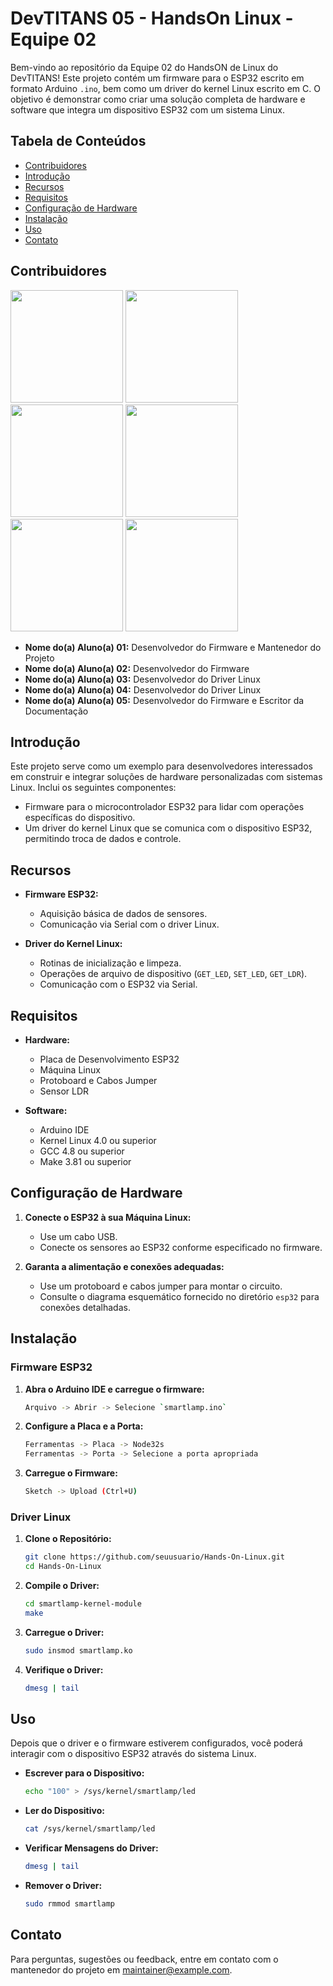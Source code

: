 

# DevTITANS 05 - HandsOn Linux - Equipe 02

Bem-vindo ao repositório da Equipe 02 do HandsON de Linux do DevTITANS! Este projeto contém um firmware para o ESP32 escrito em formato Arduino `.ino`, bem como um driver do kernel Linux escrito em C. O objetivo é demonstrar como criar uma solução completa de hardware e software que integra um dispositivo ESP32 com um sistema Linux.

## Tabela de Conteúdos

- [Contribuidores](#contribuidores)
- [Introdução](#introdução)
- [Recursos](#recursos)
- [Requisitos](#requisitos)
- [Configuração de Hardware](#configuração-de-hardware)
- [Instalação](#instalação)
- [Uso](#uso)
- [Contato](#contato)

## Contribuidores

<img src="https://github.com/DevTITANS05/Hands-On-Linux-fork-/assets/21023906/85e61f3e-476c-47a4-82d5-4054e856c67b" width="180" >
<img src="https://github.com/DevTITANS05/Hands-On-Linux-fork-/assets/21023906/85e61f3e-476c-47a4-82d5-4054e856c67b" width="180" >
<img src="https://github.com/DevTITANS05/Hands-On-Linux-fork-/assets/21023906/85e61f3e-476c-47a4-82d5-4054e856c67b" width="180" >
<img src="https://github.com/DevTITANS05/Hands-On-Linux-fork-/assets/21023906/85e61f3e-476c-47a4-82d5-4054e856c67b" width="180" >
<img src="https://github.com/DevTITANS05/Hands-On-Linux-fork-/assets/21023906/85e61f3e-476c-47a4-82d5-4054e856c67b" width="180" >
<img src="https://github.com/DevTITANS05/Hands-On-Linux-fork-/assets/21023906/85e61f3e-476c-47a4-82d5-4054e856c67b" width="180" >

- **Nome do(a) Aluno(a) 01:** Desenvolvedor do Firmware e Mantenedor do Projeto
- **Nome do(a) Aluno(a) 02:** Desenvolvedor do Firmware
- **Nome do(a) Aluno(a) 03:** Desenvolvedor do Driver Linux
- **Nome do(a) Aluno(a) 04:** Desenvolvedor do Driver Linux
- **Nome do(a) Aluno(a) 05:** Desenvolvedor do Firmware e Escritor da Documentação

## Introdução

Este projeto serve como um exemplo para desenvolvedores interessados em construir e integrar soluções de hardware personalizadas com sistemas Linux. Inclui os seguintes componentes:
- Firmware para o microcontrolador ESP32 para lidar com operações específicas do dispositivo.
- Um driver do kernel Linux que se comunica com o dispositivo ESP32, permitindo troca de dados e controle.

## Recursos

- **Firmware ESP32:**
  - Aquisição básica de dados de sensores.
  - Comunicação via Serial com o driver Linux.
  
- **Driver do Kernel Linux:**
  - Rotinas de inicialização e limpeza.
  - Operações de arquivo de dispositivo (`GET_LED`, `SET_LED`, `GET_LDR`).
  - Comunicação com o ESP32 via Serial.

## Requisitos

- **Hardware:**
  - Placa de Desenvolvimento ESP32
  - Máquina Linux
  - Protoboard e Cabos Jumper
  - Sensor LDR
  
- **Software:**
  - Arduino IDE
  - Kernel Linux 4.0 ou superior
  - GCC 4.8 ou superior
  - Make 3.81 ou superior

## Configuração de Hardware

1. **Conecte o ESP32 à sua Máquina Linux:**
    - Use um cabo USB.
    - Conecte os sensores ao ESP32 conforme especificado no firmware.

2. **Garanta a alimentação e conexões adequadas:**
    - Use um protoboard e cabos jumper para montar o circuito.
    - Consulte o diagrama esquemático fornecido no diretório `esp32` para conexões detalhadas.

## Instalação

### Firmware ESP32

1. **Abra o Arduino IDE e carregue o firmware:**
    ```sh
    Arquivo -> Abrir -> Selecione `smartlamp.ino`
    ```

2. **Configure a Placa e a Porta:**
    ```sh
    Ferramentas -> Placa -> Node32s
    Ferramentas -> Porta -> Selecione a porta apropriada
    ```

3. **Carregue o Firmware:**
    ```sh
    Sketch -> Upload (Ctrl+U)
    ```

### Driver Linux

1. **Clone o Repositório:**
    ```sh
    git clone https://github.com/seuusuario/Hands-On-Linux.git
    cd Hands-On-Linux
    ```

2. **Compile o Driver:**
    ```sh
    cd smartlamp-kernel-module
    make
    ```

3. **Carregue o Driver:**
    ```sh
    sudo insmod smartlamp.ko
    ```

4. **Verifique o Driver:**
    ```sh
    dmesg | tail
    ```

## Uso

Depois que o driver e o firmware estiverem configurados, você poderá interagir com o dispositivo ESP32 através do sistema Linux.

- **Escrever para o Dispositivo:**
    ```sh
    echo "100" > /sys/kernel/smartlamp/led
    ```

- **Ler do Dispositivo:**
    ```sh
    cat /sys/kernel/smartlamp/led
    ```

- **Verificar Mensagens do Driver:**
    ```sh
    dmesg | tail
    ```

- **Remover o Driver:**
    ```sh
    sudo rmmod smartlamp
    ```
    
## Contato

Para perguntas, sugestões ou feedback, entre em contato com o mantenedor do projeto em [maintainer@example.com](mailto:maintainer@example.com).
